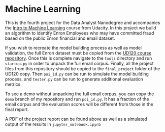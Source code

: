 
# Machine Learning

This is the fourth project for the Data Analyst Nanodegree and accompanies the [Intro to Machine Learning](https://www.udacity.com/course/intro-to-machine-learning--ud120) course from Udacity.  In this project we build an algorithm to identify Enron Employees who may have committed fraud based on the public Enron financial and email dataset.

If you wish to recreate the model building process as well as model validation, the full Enron dataset must be copied from the [UD120 course repository](https://github.com/udacity/ud120-projects).  Once this is complete navigate to the `tools` directory and run `startup.py` in order to unpack the full email corpus.  Finally, all the project files from this repository should be copied to the `final_project` folder of the UD120 copy.  Then `poi_id.py` can be run to simulate the model building process, and `tester.py` can be run to generate additional evaluation metrics.

To see a demo without unpacking the full email corpus, you can copy the `demo` branch of my repository and run `poi_id.py`.  It has a fraction of the email corpus and the evaluation scores will be different from those in the final report.

A PDF of the project report can be found above as well as a simulated output of the results in `jupyter_notebook.ipynb`
